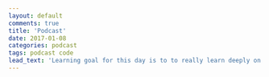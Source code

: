 ```yaml
---
layout: default
comments: true
title: 'Podcast'
date: 2017-01-08
categories: podcast
tags: podcast code
lead_text: 'Learning goal for this day is to to really learn deeply on applying test and integrate javascript on a rails application.But I still have a long way to go for my journey from being novice to advance then eventually to be something really good at.It takes time my friend, nothing really is achievable in a short period of time: unless your a prodigy with extraordinary talent from the day you were born.'
---
```

